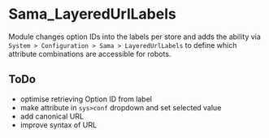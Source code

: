 # Sama_LayeredUrlLabels #

Module changes option IDs into the labels per store and adds the ability via `System > Configuration > Sama > LayeredUrlLabels`
to define which attribute combinations are accessible for robots.

## ToDo ##
- optimise retrieving Option ID from label
- make attribute in `sys>conf` dropdown and set selected value
- add canonical URL
- improve syntax of URL
